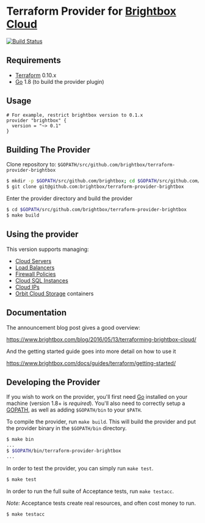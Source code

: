 Terraform Provider for [Brightbox Cloud](https://www.brightbox.com)
=======================================
[![Build Status](https://travis-ci.org/brightbox/terraform-provider-brightbox.svg?branch=master)](https://travis-ci.org/brightbox/terraform-provider-brightbox)

Requirements
------------

-	[Terraform](https://www.terraform.io/downloads.html) 0.10.x
-	[Go](https://golang.org/doc/install) 1.8 (to build the provider plugin)

Usage
---------------------

```
# For example, restrict brightbox version to 0.1.x
provider "brightbox" {
  version = "~> 0.1"
}
```

Building The Provider
---------------------

Clone repository to: `$GOPATH/src/github.com/brightbox/terraform-provider-brightbox`

```sh
$ mkdir -p $GOPATH/src/github.com/brightbox; cd $GOPATH/src/github.com/brightbox
$ git clone git@github.com:brightbox/terraform-provider-brightbox
```

Enter the provider directory and build the provider

```sh
$ cd $GOPATH/src/github.com/brightbox/terraform-provider-brightbox
$ make build
```

Using the provider
----------------------
This version supports managing:

* [Cloud Servers](https://www.brightbox.com/cloud/servers/)
* [Load Balancers](https://www.brightbox.com/cloud/load-balancing/)
* [Firewall Policies](https://www.brightbox.com/docs/reference/firewall/)
* [Cloud SQL Instances](https://www.brightbox.com/cloud/database/)
* [Cloud IPs](https://www.brightbox.com/blog/2014/02/27/design-decisions-cloud-ip-policy/)
* [Orbit Cloud Storage](https://www.brightbox.com/cloud/storage/) containers

Documentation
-------------------------

The announcement blog post gives a good overview:

https://www.brightbox.com/blog/2016/05/13/terraforming-brightbox-cloud/

And the getting started guide goes into more detail on how to use it

https://www.brightbox.com/docs/guides/terraform/getting-started/

Developing the Provider
---------------------------

If you wish to work on the provider, you'll first need [Go](http://www.golang.org) installed on your machine (version 1.8+ is *required*). You'll also need to correctly setup a [GOPATH](http://golang.org/doc/code.html#GOPATH), as well as adding `$GOPATH/bin` to your `$PATH`.

To compile the provider, run `make build`. This will build the provider and put the provider binary in the `$GOPATH/bin` directory.

```sh
$ make bin
...
$ $GOPATH/bin/terraform-provider-brightbox
...
```

In order to test the provider, you can simply run `make test`.

```sh
$ make test
```

In order to run the full suite of Acceptance tests, run `make testacc`.

*Note:* Acceptance tests create real resources, and often cost money to run.

```sh
$ make testacc
```
